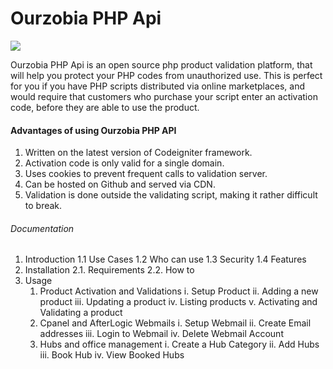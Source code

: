 # Ourzobia PHP Api

[![](https://data.jsdelivr.com/v1/package/gh/3m1n3nc3/ourzobia-api/badge)](https://www.jsdelivr.com/package/gh/3m1n3nc3/ourzobia-api)

Ourzobia PHP Api is an open source php product validation platform, that will help you protect your PHP codes from unauthorized use.
This is perfect for you if you have PHP scripts distributed via online marketplaces, and would require that customers who purchase 
your script enter an activation code, before they are able to use the product.

#### Advantages of using Ourzobia PHP API
  1. Written on the latest version of Codeigniter framework.
  2. Activation code is only valid for a single domain.
  3. Uses cookies to prevent frequent calls to validation server.
  4. Can be hosted on Github and served via CDN.
  5. Validation is done outside the validating script, making it rather difficult to break.


###### Documentation
 1. Introduction
 	1.1 Use Cases
 	1.2 Who can use
 	1.3 Security
 	1.4 Features
 2. Installation
 	2.1. Requirements
 	2.2. How to
 3. Usage
 	1. Product Activation and Validations
 		i. Setup Product
 		ii.	Adding a new product
 		iii. Updating a product
 		iv. Listing products
 		v. Activating and Validating a product
 	2. Cpanel and AfterLogic Webmails
 		i. Setup Webmail
 		ii. Create Email addresses
 		iii. Login to Webmail
 		iv. Delete Webmail Account
 	3. Hubs and office management
 		i. Create a Hub Category
 		ii. Add Hubs
 		iii. Book Hub
 		iv. View Booked Hubs
